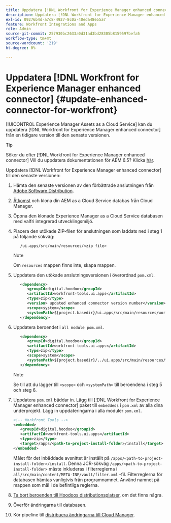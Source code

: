 ```yaml
---
title: Uppdatera [!DNL Workfront for Experience Manager enhanced connector]
description: Uppdatera [!DNL Workfront for Experience Manager enhanced connector]
exl-id: 09276b4d-a7c8-4927-8c0a-40eda48e55a7
feature: Workfront Integrations and Apps
role: Admin
source-git-commit: 257930bc2633a0d31ad3bd28305b8159597befa5
workflow-type: tm+mt
source-wordcount: '219'
ht-degree: 0%

---
```


# Uppdatera [!DNL Workfront for Experience Manager enhanced connector] {#update-enhanced-connector-for-workfront}

[!UICONTROL Experience Manager Assets as a Cloud Service] kan du uppdatera [!DNL Workfront for Experience Manager enhanced connector] från en tidigare version till den senaste versionen.

>[!TIP]
>
>Söker du efter [!DNL Workfront for Experience Manager enhanced connector] Vill du uppdatera dokumentationen för AEM 6.5? Klicka [här](https://experienceleague.adobe.com/docs/experience-manager-65/assets/integrations/workfront-connector-install.html?lang=en##update-enhanced-connector-for-workfront).


Uppdatera [!DNL Workfront for Experience Manager enhanced connector] till den senaste versionen:

1. Hämta den senaste versionen av den förbättrade anslutningen från [Adobe Software Distribution](https://experience.adobe.com/#/downloads/content/software-distribution/en/aemcloud.html?package=/content/software-distribution/en/details.html/content/dam/aemcloud/public/workfront-tools.ui.apps.zip).

1. [Åtkomst](https://experienceleague.adobe.com/docs/experience-manager-cloud-service/content/implementing/using-cloud-manager/managing-code/accessing-repos.html?lang=en) och klona din AEM as a Cloud Service databas från Cloud Manager.

1. Öppna den klonade Experience Manager as a Cloud Service databasen med valfri integrerad utvecklingsmiljö.

1. Placera den utökade ZIP-filen för anslutningen som laddats ned i steg 1 på följande sökväg:

   ```TXT
      /ui.apps/src/main/resources/<zip file>
   ```

   >[!NOTE]
   >
   >Om `resources` mappen finns inte, skapa mappen.

1. Uppdatera den utökade anslutningsversionen i överordnad `pom.xml`.

   ```XML
      <dependency>
         <groupId>digital.hoodoo</groupId>
         <artifactId>workfront-tools.ui.apps</artifactId>
         <type>zip</type>
         <version> updated enhanced connector version number</version>
         <scope>system</scope>
         <systemPath>${project.basedir}/ui.apps/src/main/resources/workfront-tools.ui.apps.zip</systemPath>
      </dependency>
   ```

1. Uppdatera beroendet i `all module pom.xml`.

   ```XML
      <dependency>
         <groupId>digital.hoodoo</groupId>
         <artifactId>workfront-tools.ui.apps</artifactId>
         <type>zip</type>
         <scope>system</scope>
         <systemPath>${project.basedir}/../ui.apps/src/main/resources/workfront-tools.ui.apps.zip</systemPath>
      </dependency>
   ```

   >[!NOTE]
   >
   >Se till att du lägger till `<scope>` och `<systemPath>` till beroendena i steg 5 och steg 6.

1. Uppdatera `pom.xml` bäddar in. Lägg till [!DNL Workfront for Experience Manager enhanced connector] paket till `embeddeds` i `pom.xml` av alla dina underprojekt. Lägg in uppdateringarna i alla moduler `pom.xml`.

   ```XML
   <!-- Workfront Tools -->
   <embedded>
      <groupId>digital.hoodoo</groupId>
      <artifactId>workfront-tools.ui.apps</artifactId>
      <type>zip</type>
      <target>/apps/<path-to-project-install-folder>/install</target>
   </embedded>
   ```

   Målet för det inbäddade avsnittet är inställt på `/apps/<path-to-project-install-folder>/install`. Denna JCR-sökväg `/apps/<path-to-project-install-folder>` måste inkluderas i filterreglerna i `all/src/main/content/META-INF/vault/filter.xml` -fil. Filterreglerna för databasen hämtas vanligtvis från programnamnet. Använd namnet på mappen som mål i de befintliga reglerna.

1. [Ta bort beroenden till Hoodoos distributionsplatser](remove-external-dependencies.md), om det finns några.

1. Överför ändringarna till databasen.

1. Kör pipeline till [distribuera ändringarna till Cloud Manager](https://experienceleague.adobe.com/docs/experience-manager-cloud-service/content/implementing/using-cloud-manager/deploy-code.html).
